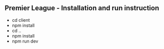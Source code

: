 ## Premier League - Installation and run instruction

- cd client
- npm install
- cd ..
- npm install
- npm run dev